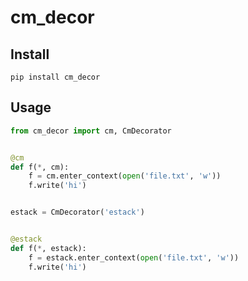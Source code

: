 # cm_decor

## Install

```commandline
pip install cm_decor
```

## Usage

```python
from cm_decor import cm, CmDecorator


@cm
def f(*, cm):
    f = cm.enter_context(open('file.txt', 'w'))
    f.write('hi')


estack = CmDecorator('estack')


@estack
def f(*, estack):
    f = estack.enter_context(open('file.txt', 'w'))
    f.write('hi')

```